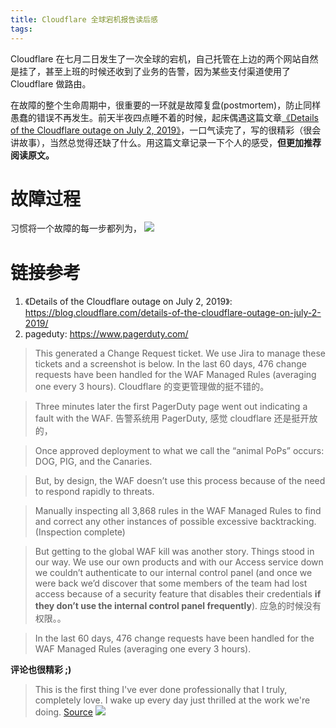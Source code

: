 ```yaml
---
title: Cloudflare 全球宕机报告读后感
tags:
---
```


Cloudflare 在七月二日发生了一次全球的宕机，自己托管在上边的两个网站自然是挂了，甚至上班的时候还收到了业务的告警，因为某些支付渠道使用了 Cloudflare 做路由。

在故障的整个生命周期中，很重要的一环就是故障复盘(postmortem)，防止同样愚蠢的错误不再发生。前天半夜四点睡不着的时候，起床偶遇这篇文章[《Details of the Cloudflare outage on July 2, 2019》](https://blog.cloudflare.com/details-of-the-cloudflare-outage-on-july-2-2019/)，一口气读完了，写的很精彩（很会讲故事），当然总觉得还缺了什么。用这篇文章记录一下个人的感受，**但更加推荐阅读原文。**    

<!--more-->

# 故障过程
习惯将一个故障的每一步都列为，
![](/images/blog/190717_cloudflare_outage/15641615441857.jpg)

# 

# 链接参考
1. 《Details of the Cloudflare outage on July 2, 2019》: https://blog.cloudflare.com/details-of-the-cloudflare-outage-on-july-2-2019/
2. pageduty: https://www.pagerduty.com/



> This generated a Change Request ticket. We use Jira to manage these tickets and a screenshot is below.
> In the last 60 days, 476 change requests have been handled for the WAF Managed Rules (averaging one every 3 hours).
> Cloudflare 的变更管理做的挺不错的。

> Three minutes later the first PagerDuty page went out indicating a fault with the WAF.
> 告警系统用 PagerDuty, 感觉 cloudflare 还是挺开放的，

> Once approved deployment to what we call the “animal PoPs” occurs: DOG, PIG, and the Canaries.

> But, by design, the WAF doesn’t use this process because of the need to respond rapidly to threats.


> Manually inspecting all 3,868 rules in the WAF Managed Rules to find and correct any other instances of possible excessive backtracking. (Inspection complete)


> But getting to the global WAF kill was another story. Things stood in our way. We use our own products and with our Access service down we couldn’t authenticate to our internal control panel (and once we were back we’d discover that some members of the team had lost access because of a security feature that disables their credentials **if they don’t use the internal control panel frequently**).
> 应急的时候没有权限。。

> In the last 60 days, 476 change requests have been handled for the WAF Managed Rules (averaging one every 3 hours).



**评论也很精彩 ;)**

> This is the first thing I've ever done professionally that I truly, completely love. I wake up every day just thrilled at the work we're doing. [Source](https://gist.github.com/jgrahamc/6bb02a6f7c3799a1590b3cdb901f8e08)
![](/images/blog/190717_cloudflare_outage/15633465043345.jpg)





